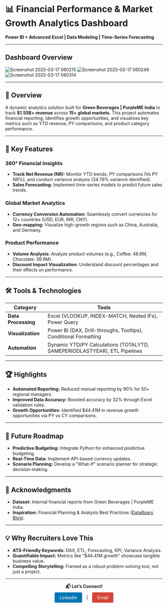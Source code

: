 # 📊 Financial Performance & Market Growth Analytics Dashboard

**Power BI + Advanced Excel | Data Modeling | Time-Series Forecasting**

---

## Dashboard Overview
![Screenshot 2025-03-17 060215](https://github.com/user-attachments/assets/16452f56-08df-467b-b2e1-c0c9f22bcafd)
![Screenshot 2025-03-17 060249](https://github.com/user-attachments/assets/7a8ab7f0-971b-418d-a34b-a831f164c146)
![Screenshot 2025-03-17 060314](https://github.com/user-attachments/assets/1468ceaf-5834-4881-8194-866a6b9f5593)




---

## 🚀 Overview
A dynamic analytics solution built for **Green Beverages | PurpleME India** to track **$1.55B+ revenue** across **15+ global markets**. This project automates financial reporting, identifies growth opportunities, and visualizes key metrics such as YTD revenue, PY comparisons, and product category performance.

---

## 🔑 Key Features

### 360° Financial Insights
- **Track Net Revenue (NR):** Monitor YTD trends, PY comparisons (Vs PY NR%), and conduct variance analysis (34.79% variance identified).
- **Sales Forecasting:** Implement time-series models to predict future sales trends.

### Global Market Analytics
- **Currency Conversion Automation:** Seamlessly convert currencies for 12+ countries (USD, EUR, INR, CNY).
- **Geo-mapping:** Visualize high-growth regions such as China, Australia, and Germany.

### Product Performance
- **Volume Analysis:** Analyze product volumes (e.g., Coffee: 48.6M, Chocolate: 39.9M).
- **Discount Impact Visualization:** Understand discount percentages and their effects on performance.

---

## 🛠️ Tools & Technologies

| **Category**        | **Tools**                                                             |
|---------------------|-----------------------------------------------------------------------|
| **Data Processing** | Excel (VLOOKUP, INDEX-MATCH, Nested IFs), Power Query                  |
| **Visualization**   | Power BI (DAX, Drill-throughs, Tooltips), Conditional Formatting       |
| **Automation**      | Dynamic YTD/PY Calculations (TOTALYTD, SAMEPERIODLASTYEAR), ETL Pipelines  |

---

## 🏆 Highlights
- **Automated Reporting:** Reduced manual reporting by 90% for 50+ regional managers.
- **Improved Data Accuracy:** Boosted accuracy by 32% through Excel validation rules.
- **Growth Opportunities:** Identified $44.41M in revenue growth opportunities via PY vs CY comparisons.

---

## 📝 Future Roadmap
- **Predictive Budgeting:** Integrate Python for enhanced predictive budgeting.
- **Real-Time Data:** Implement API-based currency updates.
- **Scenario Planning:** Develop a "What-If" scenario planner for strategic decision-making.

---

## 🙌 Acknowledgments
- **Dataset:** Internal financial reports from Green Beverages | PurpleME India.
- **Inspiration:** Financial Planning & Analysis Best Practices ([DataRoars Blog](https://www.dataroars.com)).

---

## 💡 Why Recruiters Love This
- **ATS-Friendly Keywords:** DAX, ETL, Forecasting, KPI, Variance Analysis.
- **Quantifiable Impact:** Metrics like "$44.41M growth" showcase tangible business value.
- **Compelling Storytelling:** Framed as a robust problem-solving tool, not just a project.

---

<p align="center">
  <strong>📬 Let’s Connect!</strong>
  <br>
  <a href="https://www.linkedin.com/in/rishikesh-borah-3b245284/" target="_blank" style="display: inline-block; background-color: #0077B5; color: #fff; padding: 8px 16px; margin: 5px 10px; text-decoration: none; border-radius: 4px;">LinkedIn</a> | 
  <a href="mailto:rishikesh.borah4@gmail.com" target="_blank" style="display: inline-block; background-color: #D44638; color: #fff; padding: 8px 16px; margin: 5px 10px; text-decoration: none; border-radius: 4px;">Email</a>
</p>


